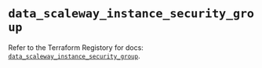 # `data_scaleway_instance_security_group`

Refer to the Terraform Registory for docs: [`data_scaleway_instance_security_group`](https://registry.terraform.io/providers/scaleway/scaleway/2.28.0/docs/data-sources/instance_security_group).
